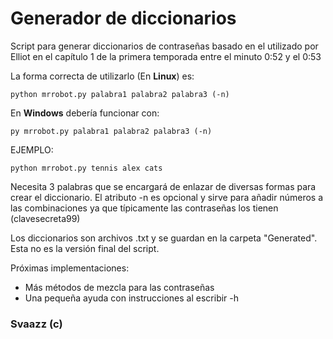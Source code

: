 # Generador de diccionarios

Script para generar diccionarios de contraseñas basado en el utilizado por Elliot en el capítulo 1 de la primera temporada entre el minuto 0:52 y el 0:53

La forma correcta de utilizarlo (En **Linux**) es:
```
python mrrobot.py palabra1 palabra2 palabra3 (-n)
```
En **Windows** debería funcionar con:
```
py mrrobot.py palabra1 palabra2 palabra3 (-n)
```

EJEMPLO:
```
python mrrobot.py tennis alex cats
```

Necesita 3 palabras que se encargará de enlazar de diversas formas para crear el diccionario. El atributo -n es opcional y sirve para añadir números a las combinaciones ya que típicamente las contraseñas los tienen (clavesecreta99)

Los diccionarios son archivos .txt y se guardan en la carpeta "Generated".
Esta no es la versión final del script.

Próximas implementaciones:
  - Más métodos de mezcla para las contraseñas
  - Una pequeña ayuda con instrucciones al escribir -h

### Svaazz (c)
